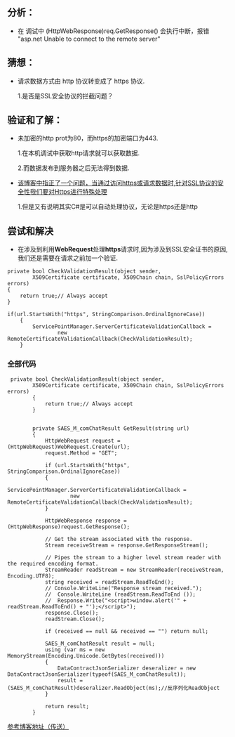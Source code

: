 
## 分析：
- 在 调试中 (HttpWebResponse)req.GetResponse() 会执行中断，报错 "asp.net Unable to connect to the remote server"

## 猜想：
- 请求数据方式由 http 协议转变成了 https 协议.

  1.是否是SSL安全协议的拦截问题？

## 验证和了解：
- 未加密的http prot为80，而https的加密端口为443. 

  1.在本机调试中获取http请求就可以获取数据.
  
  2.而数据发布到服务器之后无法得到数据.
  
  
- [该博客中指正了一个问题，当通过访问https或请求数据时,针对SSL协议的安全性我们要对Https进行特殊处理](http://blog.51cto.com/zhoufoxcn/561934)

  1.但是又有说明其实C#是可以自动处理协议，无论是https还是http

## 尝试和解决
- 在涉及到利用**WebRequest**处理**https**请求时,因为涉及到SSL安全证书的原因,我们还是需要在请求之前加一个验证.


```
private bool CheckValidationResult(object sender,
        X509Certificate certificate, X509Chain chain, SslPolicyErrors errors)
{
    return true;// Always accept
}
```

```
if(url.StartsWith("https", StringComparison.OrdinalIgnoreCase))
    {
        ServicePointManager.ServerCertificateValidationCallback =
                new RemoteCertificateValidationCallback(CheckValidationResult);
    }
```

### 全部代码
```
 private bool CheckValidationResult(object sender,
        X509Certificate certificate, X509Chain chain, SslPolicyErrors errors)
        {
            return true;// Always accept
        }


        private SAES_M_comChatResult GetResult(string url)
        {
            HttpWebRequest request = (HttpWebRequest)WebRequest.Create(url);
            request.Method = "GET";

            if (url.StartsWith("https", StringComparison.OrdinalIgnoreCase))
            {
                ServicePointManager.ServerCertificateValidationCallback =
                    new RemoteCertificateValidationCallback(CheckValidationResult);
            }

            HttpWebResponse response = (HttpWebResponse)request.GetResponse();

            // Get the stream associated with the response.
            Stream receiveStream = response.GetResponseStream();

            // Pipes the stream to a higher level stream reader with the required encoding format. 
            StreamReader readStream = new StreamReader(receiveStream, Encoding.UTF8);
            string received = readStream.ReadToEnd();
            // Console.WriteLine("Response stream received.");
            //  Console.WriteLine (readStream.ReadToEnd ());
            //  Response.Write("<script>window.alert('" + readStream.ReadToEnd() + "');</script>");
            response.Close();
            readStream.Close();

            if (received == null && received == "") return null;

            SAES_M_comChatResult result = null;
            using (var ms = new MemoryStream(Encoding.Unicode.GetBytes(received)))
            {
                DataContractJsonSerializer deseralizer = new DataContractJsonSerializer(typeof(SAES_M_comChatResult));
                result = (SAES_M_comChatResult)deseralizer.ReadObject(ms);//反序列化ReadObject
            }

            return result;
        }
```

[参考博客地址（传送）](https://www.crifan.com/access_https_type_url_in_csharp/)
